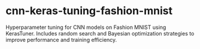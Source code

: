 # cnn-keras-tuning-fashion-mnist
Hyperparameter tuning for CNN models on Fashion MNIST using KerasTuner. Includes random search and Bayesian optimization strategies to improve performance and training efficiency.
